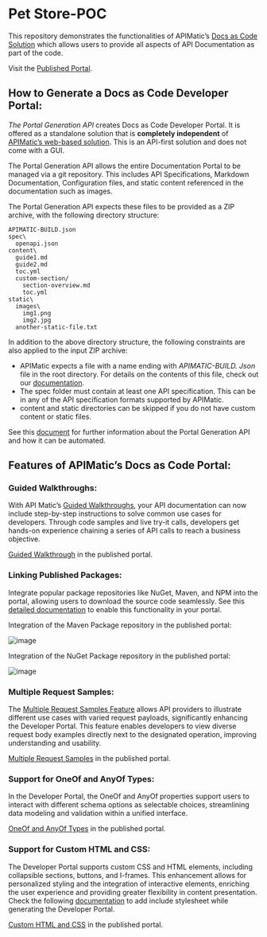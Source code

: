# Pet Store-POC

This repository demonstrates the functionalities of APIMatic’s [Docs as Code Solution](https://docs.apimatic.io/docs-as-code/documentation-as-code-overview/) which allows users to provide all aspects of API Documentation as part of the code.

Visit the [Published Portal](https://apimaticpetstore.pages.dev/).

## How to Generate a Docs as Code Developer Portal:   
  
*The Portal Generation API* creates Docs as Code Developer Portal. It is offered as a standalone solution that is **completely independent** of [APIMatic’s web-based solution](https://www.apimatic.io/). This is an API-first solution and does not come with a GUI.

The Portal Generation API allows the entire Documentation Portal to be managed via a git repository. This includes API Specifications, Markdown Documentation, Configuration files, and static content referenced in the documentation such as images. 

The Portal Generation API expects these files to be provided as a ZIP archive, with the following directory structure:

```
APIMATIC-BUILD.json
spec\
  openapi.json
content\
  guide1.md
  guide2.md
  toc.yml
  custom-section/
    section-overview.md
    toc.yml
static\
  images\
    img1.png
    img2.jpg
  another-static-file.txt
```
In addition to the above directory structure, the following constraints are also applied to the input ZIP archive:
- APIMatic expects a file with a name ending with *APIMATIC-BUILD. Json* file in the root directory. For details on the contents of this file, check out our [documentation](https://docs.apimatic.io/platform-api/#/http/guides/generating-on-prem-api-portal/build-file). 
- The spec folder must contain at least one API specification. This can be in any of the API specification formats supported by APIMatic.
- content and static directories can be skipped if you do not have custom content or static files.

See this [document](https://docs.apimatic.io/docs-as-code/generating-api-portal-via-apimatic-docs-as-code/) for further information about the Portal Generation API and how it can be automated.

## Features of APIMatic’s Docs as Code Portal:

### Guided Walkthroughs:
With API Matic’s [Guided Walkthroughs](https://docs.apimatic.io/platform-api/#/http/guides/generating-on-prem-api-portal/guided-walkthroughs), your API documentation can now include step-by-step instructions to solve common use cases for developers. Through code samples and live try-it calls, developers get hands-on experience chaining a series of API calls to reach a business objective.

[Guided Walkthrough](https://apimaticpetstore.pages.dev/#/rest/petstore-api/guided-walkthroughs/adding-pet-details) in the published portal.

### Linking Published Packages:
Integrate popular package repositories like NuGet, Maven, and NPM into the portal, allowing users to download the source code seamlessly. See this [detailed documentation](https://docs.apimatic.io/platform-api/#/http/guides/generating-on-prem-api-portal/build-file-reference/generateportal-languageconfig-language_name-packagerepository) to enable this functionality in your portal.

Integration of the Maven Package repository in the published portal:

![image](https://github.com/apimatic/petstore-poc/assets/104891437/9e87033f-028d-4eed-a8dc-bba03f9b1aef)

Integration of the NuGet Package repository in the published portal:

![image](https://github.com/apimatic/petstore-poc/assets/104891437/02792991-63a1-4bb2-ad28-67b7b71fe383)


### Multiple Request Samples:
The [Multiple Request Samples Feature](https://docs.apimatic.io/changelog/dev-portal-support-for-multiple-request-examples/) allows API providers to illustrate different use cases with varied request payloads, significantly enhancing the Developer Portal. This feature enables developers to view diverse request body examples directly next to the designated operation, improving understanding and usability.

[Multiple Request Samples](https://apimaticpetstore.pages.dev/#/net-standard-library/petstore-api/api-endpoints/pet/update-pet) in the published portal.

### Support for OneOf and AnyOf Types:
In the Developer Portal, the OneOf and AnyOf properties support users to interact with different schema options as selectable choices, streamlining data modeling and validation within a unified interface.

[OneOf and AnyOf Types](https://apimaticpetstore.pages.dev/#/net-standard-library/petstore-api/api-endpoints/pet/add-pet) in the published portal.


### Support for Custom HTML and CSS:
The Developer Portal supports custom CSS and HTML elements, including collapsible sections, buttons, and I-frames. This enhancement allows for personalized styling and the integration of interactive elements, enriching the user experience and providing greater flexibility in content presentation. Check the following [documentation](https://docs.apimatic.io/platform-api/#/http/guides/generating-on-prem-api-portal/build-file-reference/generateportal-tailincludes) to add include stylesheet while generating the Developer Portal.

[Custom HTML and CSS](https://apimaticpetstore.pages.dev/#/net-standard-library/petstore-api/custom-html-and-css/custom-cards) in the published portal.

